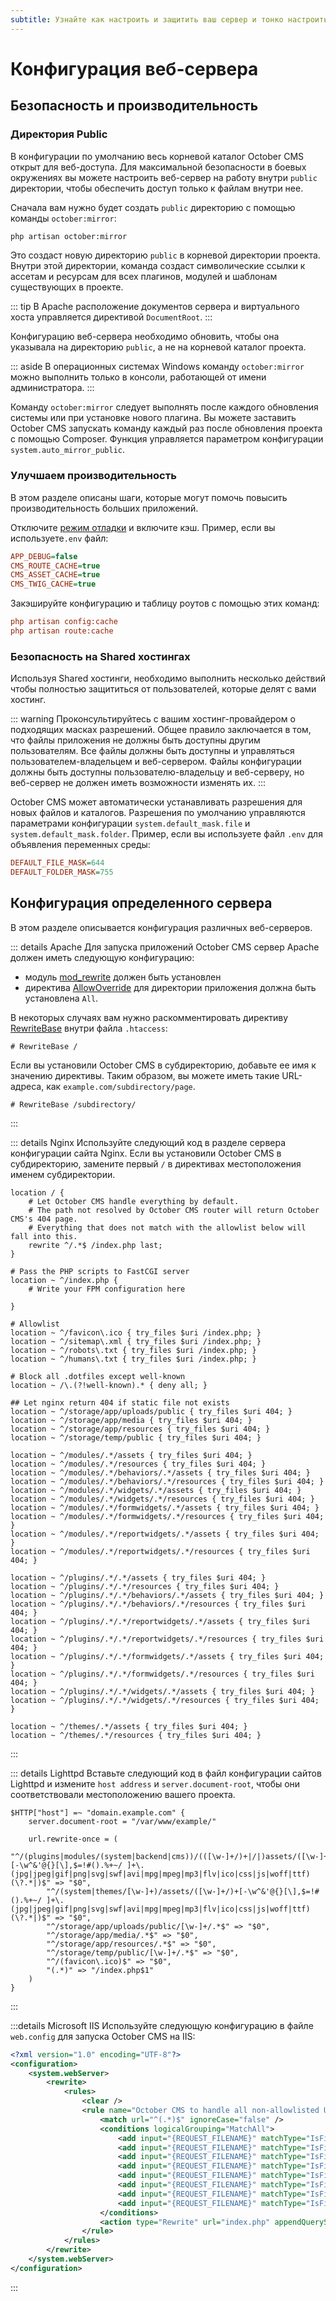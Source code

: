 ```yaml
---
subtitle: Узнайте как настроить и защитить ваш сервер и тонко настроить производительность приложения.
---
```

# Конфигурация веб-сервера

## Безопасность и производительность

### Директория Public

В конфигурации по умолчанию весь корневой каталог October CMS открыт для веб-доступа. Для максимальной безопасности в боевых окружениях вы можете настроить веб-сервер на работу внутри `public` директории, чтобы обеспечить доступ только к файлам внутри нее.

Сначала вам нужно будет создать `public` директорию с помощью команды `october:mirror`:

```bash
php artisan october:mirror
```

Это создаст новую директорию `public` в корневой директории проекта. Внутри этой директории, команда создаст символические ссылки к ассетам и ресурсам для всех плагинов, модулей и шаблонам существующих в проекте.

::: tip
В Apache расположение документов сервера и виртуального хоста управляется директивой `DocumentRoot`.
:::

Конфигурацию веб-сервера необходимо обновить, чтобы она указывала на директорию `public`, а не на корневой каталог проекта.

::: aside
В операционных системах Windows команду `october:mirror` можно выполнить только в консоли, работающей от имени администратора.
:::

Команду `october:mirror` следует выполнять после каждого обновления системы или при установке нового плагина. Вы можете заставить October CMS запускать команду каждый раз после обновления проекта с помощью Composer. Функция управляется параметром конфигурации `system.auto_mirror_public`.

### Улучшаем производительность

В этом разделе описаны шаги, которые могут помочь повысить производительность больших приложений.

Отключите [режим отладки](../setup/configuration.html#debug-mode) и включите кэш. Пример, если вы используете`.env` файл:

```ini
APP_DEBUG=false
CMS_ROUTE_CACHE=true
CMS_ASSET_CACHE=true
CMS_TWIG_CACHE=true
```

Закэшируйте конфигурацию и таблицу роутов с помощью этих команд:

```ini
php artisan config:cache
php artisan route:cache
```

### Безопасность на Shared хостингах

Используя Shared хостинги, необходимо выполнить несколько действий чтобы полностью защититься от пользователей, которые делят с вами хостинг.

::: warning
Проконсультируйтесь с вашим хостинг-провайдером о подходящих масках разрешений. Общее правило заключается в том, что файлы приложения не должны быть доступны другим пользователям. Все файлы должны быть доступны и управляться пользователем-владельцем и веб-сервером. Файлы конфигурации должны быть доступны пользователю-владельцу и веб-серверу, но веб-сервер не должен иметь возможности изменять их.
:::

October CMS может автоматически устанавливать разрешения для новых файлов и каталогов. Разрешения по умолчанию управляются параметрами конфигурации `system.default_mask.file` и `system.default_mask.folder`. Пример, если вы используете файл `.env` для объявления переменных среды:

```ini
DEFAULT_FILE_MASK=644
DEFAULT_FOLDER_MASK=755
```

## Конфигурация определенного сервера

В этом разделе описывается конфигурация различных веб-серверов.

::: details Apache
Для запуска приложений October CMS сервер Apache должен иметь следующую конфигурацию:

* модуль [mod_rewrite](https://httpd.apache.org/docs/2.4/mod/mod_rewrite.html) должен быть установлен
* директива [AllowOverride](https://httpd.apache.org/docs/2.4/mod/core.html#AllowOverride) для директории приложения должна быть установлена `All`.

В некоторых случаях вам нужно раскомментировать директиву [RewriteBase](https://httpd.apache.org/docs/2.4/mod/mod_rewrite.html#rewritebase) внутри файла `.htaccess`:

```text
# RewriteBase /
```

Если вы установили October CMS в субдиректорию, добавьте ее имя к значению директивы. Таким образом, вы можете иметь такие URL-адреса, как `example.com/subdirectory/page`.

```text
# RewriteBase /subdirectory/
```
:::

::: details Nginx
Используйте следующий код в разделе сервера конфигурации сайта Nginx. Если вы установили October CMS в субдиректорию, замените первый `/` в директивах местоположения именем субдиректории.

```text
location / {
    # Let October CMS handle everything by default.
    # The path not resolved by October CMS router will return October CMS's 404 page.
    # Everything that does not match with the allowlist below will fall into this.
    rewrite ^/.*$ /index.php last;
}

# Pass the PHP scripts to FastCGI server
location ~ ^/index.php {
    # Write your FPM configuration here

}

# Allowlist
location ~ ^/favicon\.ico { try_files $uri /index.php; }
location ~ ^/sitemap\.xml { try_files $uri /index.php; }
location ~ ^/robots\.txt { try_files $uri /index.php; }
location ~ ^/humans\.txt { try_files $uri /index.php; }

# Block all .dotfiles except well-known
location ~ /\.(?!well-known).* { deny all; }

## Let nginx return 404 if static file not exists
location ~ ^/storage/app/uploads/public { try_files $uri 404; }
location ~ ^/storage/app/media { try_files $uri 404; }
location ~ ^/storage/app/resources { try_files $uri 404; }
location ~ ^/storage/temp/public { try_files $uri 404; }

location ~ ^/modules/.*/assets { try_files $uri 404; }
location ~ ^/modules/.*/resources { try_files $uri 404; }
location ~ ^/modules/.*/behaviors/.*/assets { try_files $uri 404; }
location ~ ^/modules/.*/behaviors/.*/resources { try_files $uri 404; }
location ~ ^/modules/.*/widgets/.*/assets { try_files $uri 404; }
location ~ ^/modules/.*/widgets/.*/resources { try_files $uri 404; }
location ~ ^/modules/.*/formwidgets/.*/assets { try_files $uri 404; }
location ~ ^/modules/.*/formwidgets/.*/resources { try_files $uri 404; }
location ~ ^/modules/.*/reportwidgets/.*/assets { try_files $uri 404; }
location ~ ^/modules/.*/reportwidgets/.*/resources { try_files $uri 404; }

location ~ ^/plugins/.*/.*/assets { try_files $uri 404; }
location ~ ^/plugins/.*/.*/resources { try_files $uri 404; }
location ~ ^/plugins/.*/.*/behaviors/.*/assets { try_files $uri 404; }
location ~ ^/plugins/.*/.*/behaviors/.*/resources { try_files $uri 404; }
location ~ ^/plugins/.*/.*/reportwidgets/.*/assets { try_files $uri 404; }
location ~ ^/plugins/.*/.*/reportwidgets/.*/resources { try_files $uri 404; }
location ~ ^/plugins/.*/.*/formwidgets/.*/assets { try_files $uri 404; }
location ~ ^/plugins/.*/.*/formwidgets/.*/resources { try_files $uri 404; }
location ~ ^/plugins/.*/.*/widgets/.*/assets { try_files $uri 404; }
location ~ ^/plugins/.*/.*/widgets/.*/resources { try_files $uri 404; }

location ~ ^/themes/.*/assets { try_files $uri 404; }
location ~ ^/themes/.*/resources { try_files $uri 404; }
```
:::

::: details Lighttpd
Вставьте следующий код в файл конфигурации сайтов Lighttpd и измените `host address` и `server.document-root`, чтобы они соответствовали местоположению вашего проекта.

```text
$HTTP["host"] =~ "domain.example.com" {
    server.document-root = "/var/www/example/"

    url.rewrite-once = (
        "^/(plugins|modules/(system|backend|cms))/(([\w-]+/)+|/|)assets/([\w-]+/)+[-\w^&'@{}[\],$=!#().%+~/ ]+\.(jpg|jpeg|gif|png|svg|swf|avi|mpg|mpeg|mp3|flv|ico|css|js|woff|ttf)(\?.*|)$" => "$0",
        "^/(system|themes/[\w-]+)/assets/([\w-]+/)+[-\w^&'@{}[\],$=!#().%+~/ ]+\.(jpg|jpeg|gif|png|svg|swf|avi|mpg|mpeg|mp3|flv|ico|css|js|woff|ttf)(\?.*|)$" => "$0",
        "^/storage/app/uploads/public/[\w-]+/.*$" => "$0",
        "^/storage/app/media/.*$" => "$0",
        "^/storage/app/resources/.*$" => "$0",
        "^/storage/temp/public/[\w-]+/.*$" => "$0",
        "^/(favicon\.ico)$" => "$0",
        "(.*)" => "/index.php$1"
    )
}
```
:::

:::details Microsoft IIS
Используйте следующую конфигурацию в файле `web.config` для запуска October CMS на IIS:

```xml
<?xml version="1.0" encoding="UTF-8"?>
<configuration>
    <system.webServer>
        <rewrite>
            <rules>
                <clear />
                <rule name="October CMS to handle all non-allowlisted URLs" stopProcessing="true">
                    <match url="^(.*)$" ignoreCase="false" />
                    <conditions logicalGrouping="MatchAll">
                        <add input="{REQUEST_FILENAME}" matchType="IsFile" pattern="^/.well-known/*" negate="true" />
                        <add input="{REQUEST_FILENAME}" matchType="IsFile" pattern="^/storage/app/uploads/public/.*" negate="true" />
                        <add input="{REQUEST_FILENAME}" matchType="IsFile" pattern="^/storage/app/media/.*" negate="true" />
                        <add input="{REQUEST_FILENAME}" matchType="IsFile" pattern="^/storage/app/resources/.*" negate="true" />
                        <add input="{REQUEST_FILENAME}" matchType="IsFile" pattern="^/storage/temp/public/.*" negate="true" />
                        <add input="{REQUEST_FILENAME}" matchType="IsFile" pattern="^/themes/.*/(assets|resources)/.*" negate="true" />
                        <add input="{REQUEST_FILENAME}" matchType="IsFile" pattern="^/plugins/.*/(assets|resources)/.*" negate="true" />
                        <add input="{REQUEST_FILENAME}" matchType="IsFile" pattern="^/modules/.*/(assets|resources)/.*" negate="true" />
                    </conditions>
                    <action type="Rewrite" url="index.php" appendQueryString="true" />
                </rule>
            </rules>
        </rewrite>
    </system.webServer>
</configuration>
```
:::
